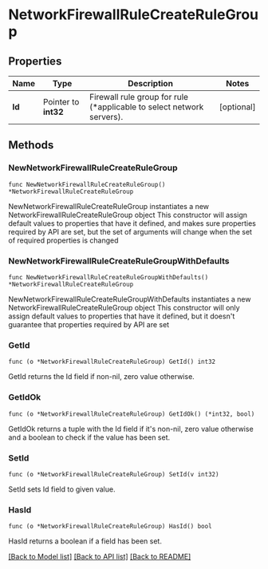 # NetworkFirewallRuleCreateRuleGroup

## Properties

Name | Type | Description | Notes
------------ | ------------- | ------------- | -------------
**Id** | Pointer to **int32** | Firewall rule group for rule (*applicable to select network servers). | [optional] 

## Methods

### NewNetworkFirewallRuleCreateRuleGroup

`func NewNetworkFirewallRuleCreateRuleGroup() *NetworkFirewallRuleCreateRuleGroup`

NewNetworkFirewallRuleCreateRuleGroup instantiates a new NetworkFirewallRuleCreateRuleGroup object
This constructor will assign default values to properties that have it defined,
and makes sure properties required by API are set, but the set of arguments
will change when the set of required properties is changed

### NewNetworkFirewallRuleCreateRuleGroupWithDefaults

`func NewNetworkFirewallRuleCreateRuleGroupWithDefaults() *NetworkFirewallRuleCreateRuleGroup`

NewNetworkFirewallRuleCreateRuleGroupWithDefaults instantiates a new NetworkFirewallRuleCreateRuleGroup object
This constructor will only assign default values to properties that have it defined,
but it doesn't guarantee that properties required by API are set

### GetId

`func (o *NetworkFirewallRuleCreateRuleGroup) GetId() int32`

GetId returns the Id field if non-nil, zero value otherwise.

### GetIdOk

`func (o *NetworkFirewallRuleCreateRuleGroup) GetIdOk() (*int32, bool)`

GetIdOk returns a tuple with the Id field if it's non-nil, zero value otherwise
and a boolean to check if the value has been set.

### SetId

`func (o *NetworkFirewallRuleCreateRuleGroup) SetId(v int32)`

SetId sets Id field to given value.

### HasId

`func (o *NetworkFirewallRuleCreateRuleGroup) HasId() bool`

HasId returns a boolean if a field has been set.


[[Back to Model list]](../README.md#documentation-for-models) [[Back to API list]](../README.md#documentation-for-api-endpoints) [[Back to README]](../README.md)



